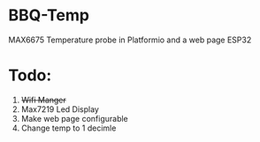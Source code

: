 # BBQ-Temp
MAX6675 Temperature probe in Platformio and a web page ESP32
# Todo:
1. ~~Wifi Manger~~
2.  Max7219 Led Display
3. Make web page configurable
4. Change temp to 1 decimle 
